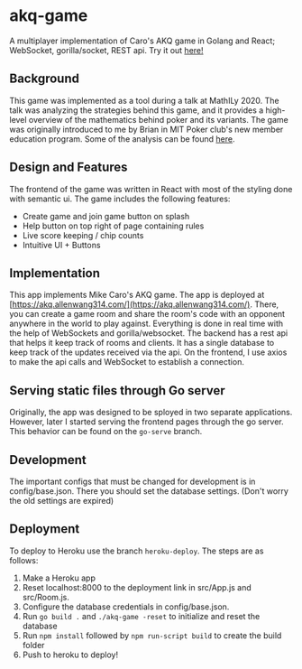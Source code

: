 # akq-game
A multiplayer implementation of Caro's AKQ game in Golang and React; WebSocket, gorilla/socket, REST api. Try it out [here!](https://akq.allenwang314.com/)

## Background

This game was implemented as a tool during a talk at MathILy 2020. The talk was analyzing the strategies behind this game, and it provides a high-level overview of 
the mathematics behind poker and its variants. The game was originally introduced to me by Brian in MIT Poker club's new member education program. Some of the analysis can be found [here](https://web.mit.edu/willma/www/2013lec3.pdf). 

## Design and Features

The frontend of the game was written in React with most of the styling done with semantic ui. The game includes the following features:
- Create game and join game button on splash
- Help button on top right of page containing rules
- Live score keeping / chip counts
- Intuitive UI + Buttons

## Implementation
This app implements Mike Caro's AKQ game. The app is deployed at [https://akq.allenwang314.com/](https://akq.allenwang314.com/). There, you can create a game room and share the room's code with an opponent anywhere in the world to play against. Everything is done in real time with the help of WebSockets and gorilla/websocket. The backend has a rest api that helps it keep track of rooms and clients. It has a single database to keep track of the updates received via the api. On the frontend, I use axios to make the api calls and WebSocket to establish a connection.

## Serving static files through Go server
Originally, the app was designed to be sployed in two separate applications. However, later I started serving the frontend pages through the go server. This behavior 
can be found on the ```go-serve``` branch.

## Development
The important configs that must be changed for development is in config/base.json. There you should set the database settings. (Don't worry the old settings are expired)

## Deployment
To deploy to Heroku use the branch ```heroku-deploy```. The steps are as follows:

1. Make a Heroku app
2. Reset localhost:8000 to the deployment link in src/App.js and src/Room.js.
3. Configure the database credentials in config/base.json.
3. Run ```go build .``` and ```./akq-game -reset``` to initialize and reset the database
4. Run ```npm install``` followed by ```npm run-script build``` to create the build folder
5. Push to heroku to deploy!
